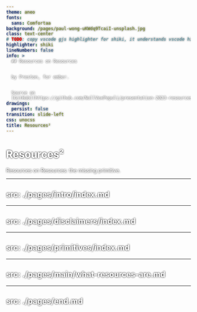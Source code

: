 ```yaml
---
theme: aneo
fonts:
  sans: Comfortaa
background: /pages/paul-wong-uKWdq9TcaiI-unsplash.jpg
class: text-center
# TODO: copy vscode gjs highlighter for shiki, it understands vscode highlighting
highlighter: shiki
lineNumbers: false
info: >
  ## Resources on Resources  


  by Preston, for ember.


  Source on
  [GitHub](https://github.com/NullVoxPopuli/presentation-2023-resources)
drawings:
  persist: false
transition: slide-left
css: unocss
title: Resources²
---
```


<!--
  What was in the CFP?

Details

This talk will briefly cover 
- the reactivity primitives, 
- what problems resources solve, 
- how Octane patterns aren't enough, 
- and how Resources can effectively be used for solving different kinds of problems, 
  and especially beyond the async function use case. 

- Additionally, since resources are a non-core library, 
  it'll be important to mention how easily code-moddable the existing resources are to other implementations, such as from Starbeam.

Notes to hit:
- but Resources give you a nice easy to share thing with your team where they don't need to worry about any of the behavioral or implementation details

- when talking about Octane, be sure to mention how easy it is to integrate with vanilla JS -- one of the easiest frameworks do integrate with vanilla JS


TODO:
- watch some talks, specifically Solid (also components are not primitives)
- See if Yehuda's latest talk is out, or reference slides
- show how resources can be components


Pitch

Ember Octane is missing primitives, and resources are one such primitive that make dealing working with custom reactive values much easier.

Tools used for making this presentation
- https://sli.dev/
- https://www.the-qrcode-generator.com/

Things to cover:
- Resources as "Services" (long lifetime)

-->

<style>
    * {
         text-shadow: 0px 0px 4px rgb(0, 0, 0);
         color: white;
    }
</style>


# Resources²

Resources on Resources: the missing primitive.

<div class="abs-br m-6 flex gap-2">
  <a href="https://github.com/NullVoxPopuli/presentation-2023-resources" target="_blank" alt="GitHub"
    class="text-xl slidev-icon-btn opacity-50 !border-none !hover:text-white">
    <carbon-logo-github />
  </a>
</div>

<!--

Hello! 

This is Resources squared, or otherwise 

(hopefully) 

resources on resources, what I believe to be a core primitive when it comes to reactivity.

(not just for Ember)

But first a quick introduction of myself 

-->

---
src: ./pages/intro/index.md
---

---
src: ./pages/disclaimers/index.md 
---

---
src: ./pages/primitives/index.md 
---

<!--- src: ./pages/main/what-problems.md--->

<!--- src: ./pages/main/octane-patterns-are-not-enough.md --->

---
src: ./pages/main/what-resources-are.md
---

---
src: ./pages/end.md
---
